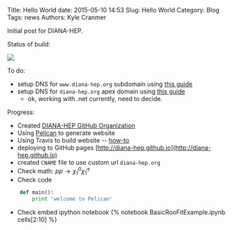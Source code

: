 Title: Hello World
date: 2015-05-10 14:53
Slug: Hello World
Category: Blog
Tags:  news
Authors: Kyle Cranmer

Initial post for DIANA-HEP.

Status of build:

![](https://travis-ci.org/diana-hep/diana-hep.github.io-source.svg?branch=master)

To do: 

   * setup DNS for `www.diana-hep.org` subdomain using [this guide](https://help.github.com/articles/tips-for-configuring-a-cname-record-with-your-dns-provider)
   * setup DNS for `diana-hep.org` apex domain using [this guide](https://help.github.com/articles/tips-for-configuring-an-a-record-with-your-dns-provider/)
      * ok, working with .net currently, need to decide.

Progress:

  * Created [DIANA-HEP GitHub Organization](https://github.com/diana-hep)
  * Using [Pelican](http://getpelican.com) to generate website
  * Using Travis to build website -- [how-to](http://zonca.github.io/2013/09/automatically-build-pelican-and-publish-to-github-pages.html)
  * deploying to GitHub pages [http://diana-hep.github.io](http://diana-hep.github.io)
  * created `CNAME` file to use custom url `diana-hep.org`
  * Check math: $pp \to \tilde{\chi}_1^0 \tilde{\chi}_1^\pm$
  * Check code 

```python
    def main():
        print 'welcome to Pelican'
```

   * Check embed ipython notebook
   {% notebook BasicRooFitExample.ipynb cells[2:10] %}




